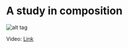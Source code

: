 A study in composition
====

![alt tag](https://raw.githubusercontent.com/mortennobel/landscape_study/master/screenshot.png)

Video: [Link](https://vimeo.com/144977855)
